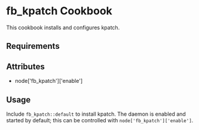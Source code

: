 fb_kpatch Cookbook
====================
This cookbook installs and configures kpatch.

Requirements
------------

Attributes
----------
* node['fb_kpatch']['enable']

Usage
-----
Include `fb_kpatch::default` to install kpatch. The daemon is enabled and
started by default; this can be controlled with `node['fb_kpatch']['enable']`.
